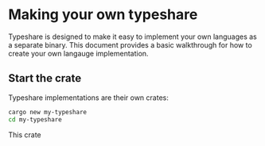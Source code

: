 # Making your own typeshare

Typeshare is designed to make it easy to implement your own languages as a separate binary. This document provides a basic walkthrough for how to create your own langauge implementation.

## Start the crate

Typeshare implementations are their own crates:

```bash
cargo new my-typeshare
cd my-typeshare
```

This crate

